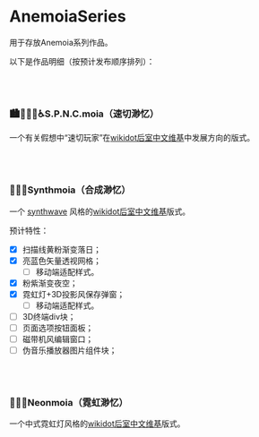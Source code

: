 # AnemoiaSeries
用于存放Anemoia系列作品。

以下是作品明细（按预计发布顺序排列）：

<br>
<br>

### 🏙🏃🏻‍♂️♿️S.P.N.C.moia（速切渺忆）
一个有关假想中“速切玩家”在[wikidot后室中文维基](https://backrooms-wiki-cn.wikidot.com)中发展方向的版式。

<br>
<br>

### 🌌🚗🌅Synthmoia（合成渺忆）
一个 [synthwave](https://en.m.wikipedia.org/wiki/Synthwave) 风格的[wikidot后室中文维基](https://backrooms-wiki-cn.wikidot.com)版式。

预计特性：
- [x] 扫描线黄粉渐变落日；
- [x] 亮蓝色矢量透视网格；
    - [ ] 移动端适配样式。
- [x] 粉紫渐变夜空；
- [x] 霓虹灯+3D投影风保存弹窗；
    - [ ] 移动端适配样式。
- [ ] 3D终端div块；
- [ ] 页面选项按钮面板；
- [ ] 磁带机风编辑窗口；
- [ ] 伪音乐播放器图片组件块；

<br>
<br>

### 🌃🧨🧧Neonmoia（霓虹渺忆）
一个中式霓虹灯风格的[wikidot后室中文维基](https://backrooms-wiki-cn.wikidot.com)版式。